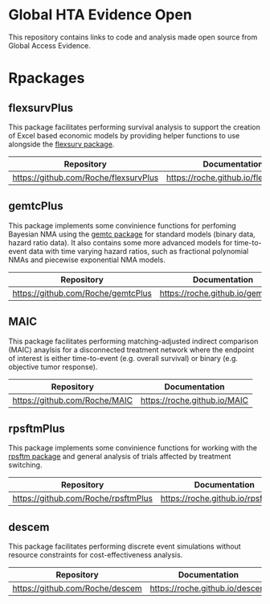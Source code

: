 
# Global HTA Evidence Open

This repository contains links to code and analysis made open source from Global Access Evidence.

# Rpackages

## flexsurvPlus

This package facilitates performing survival analysis to support the creation of Excel based economic models by providing helper functions to use alongside the [flexsurv package](https://cran.r-project.org/web/packages/flexsurv/).

| Repository | Documentation |
|---|---|
| https://github.com/Roche/flexsurvPlus | https://roche.github.io/flexsurvPlus

## gemtcPlus

This package implements some convinience functions for perfoming Bayesian NMA using the [gemtc package](https://github.com/gertvv/gemtc/) for standard models (binary data, hazard ratio data). It also contains some more advanced models for time-to-event data with time varying hazard ratios, such as fractional polynomial NMAs and piecewise exponential NMA models.

| Repository | Documentation |
|---|---|
| https://github.com/Roche/gemtcPlus | https://roche.github.io/gemtcPlus |

## MAIC

This package facilitates performing matching-adjusted indirect comparison (MAIC) anaylsis for a disconnected treatment network where the endpoint of interest is either time-to-event (e.g. overall survival) or binary (e.g. objective tumor response).

| Repository | Documentation |
|---|---|
| https://github.com/Roche/MAIC | https://roche.github.io/MAIC |

## rpsftmPlus

This package implements some convinience functions for working with the [rpsftm package](https://cran.r-project.org/web/packages/rpsftm/) and general analysis of trials affected by treatment switching.

| Repository | Documentation |
|---|---|
| https://github.com/Roche/rpsftmPlus | https://roche.github.io/rpsftmPlus |

## descem

This package facilitates performing discrete event simulations without resource constraints for cost-effectiveness analysis.

| Repository | Documentation |
|---|---|
| https://github.com/Roche/descem | https://roche.github.io/descem |
